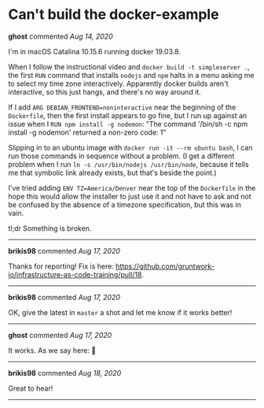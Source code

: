 # Can't build the docker-example

**ghost** commented *Aug 14, 2020*

I'm in macOS Catalina 10.15.6 running docker 19.03.8.

When I follow the instructional video and `docker build -t simpleserver .`, the first `RUN` command that installs `nodejs` and `npm` halts in a menu asking me to select my time zone interactively. Apparently docker builds aren't interactive, so this just hangs, and there's no way around it.

If I add `ARG DEBIAN_FRONTEND=noninteractive` near the beginning of the `Dockerfile`, then the first install appears to go fine, but I run up against an issue when I `RUN npm install -g nodemon`: "The command '/bin/sh -c npm install -g nodemon' returned a non-zero code: 1"

Slipping in to an ubuntu image with `docker run -it --rm ubuntu bash`, I can run those commands in sequence without a problem. (I get a different problem when I run `ln -s /usr/bin/nodejs /usr/bin/node`, because it tells me that symbolic link already exists, but that's beside the point.)

I've tried adding `ENV TZ=America/Denver` near the top of the `Dockerfile` in the hope this would allow the installer to just use it and not have to ask and not be confused by the absence of a timezone specification, but this was in vain.

tl;dr Something is broken.
<br />
***


**brikis98** commented *Aug 17, 2020*

Thanks for reporting! Fix is here:  https://github.com/gruntwork-io/infrastructure-as-code-training/pull/18.
***

**brikis98** commented *Aug 17, 2020*

OK, give the latest in `master` a shot and let me know if it works better!
***

**ghost** commented *Aug 17, 2020*

It works. As we say here: 🎉
***

**brikis98** commented *Aug 18, 2020*

Great to hear!
***

